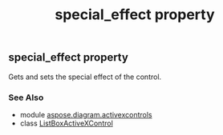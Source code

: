 ﻿---
title: special_effect property
second_title: Aspose.Diagram for Python via .NET API References
description: 
type: docs
weight: 250
url: /python-net/aspose.diagram.activexcontrols/listboxactivexcontrol/special_effect/
is_root: false
---

## special_effect property


Gets and sets the special effect of the control.

### See Also
* module [aspose.diagram.activexcontrols](../../)
* class [ListBoxActiveXControl](/diagram/python-net/aspose.diagram.activexcontrols/listboxactivexcontrol)
